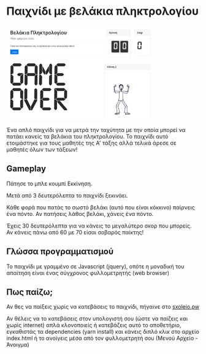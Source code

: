 # Παιχνίδι με βελάκια πληκτρολογίου
![velakia thumbnail](img/velakia.jpg)

Ένα απλό παιχνίδι για να μετρά την ταχύτητα με την οποία μπορεί να πατάει κανείς τα βελάκια του πληκτρολογίου.
Το παιχνίδι αυτό ετοιμάστηκε για τους μαθητές της Α' τάξης αλλά τελικά άρεσε σε μαθητές όλων των τάξεων!

## Gameplay
Πάτησε το μπλε κουμπί Εκκίνηση.

Μετά από 3 δευτερόλεπτα το παιχνίδι ξεκινάει.

Κάθε φορά που πατάς το σωστό βελάκι (αυτό που είναι κόκκινο) παίρνεις ένα πόντο. Αν πατήσεις λάθος βελάκι, χάνεις ένα πόντο.

Έχεις 30 δευτερόλεπτα για να κάνεις το μεγαλύτερο σκορ που μπορείς. Αν κάνεις πάνω από 60 με 70 είσαι σοβαρός παίκτης!

## Γλώσσα προγραμματισμού
Το παιχνίδι με γραμμένο σε Javascript (jquery), οπότε η μοναδική του απαίτηση είναι ένας σύγχρονος φυλλομετρητής (web browser)

## Πως παίζω;
Αν θες να παίξεις χωρίς να κατεβάσεις το παιχνίδι, πήγαινε στο [sxoleio.pw](http://www.sxoleio.pw/static/velakia)

Αν θέλεις να το κατεβάσεις στον υπολογιστή σου (ώστε να παίζεις και χωρίς internet) απλά κλονοποιείς ή κατεβάζεις αυτό το αποθετήριο,
εγκαθιστάς τα dependencies (yarn install) και κάνεις διπλό κλικ στο αρχείο index.html ή το ανοίγεις μέσα από τον φυλλομετρητή σου (Μενού Αρχείο - Άνοιγμα)
